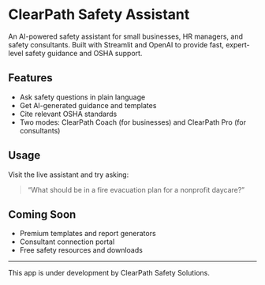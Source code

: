 # ClearPath Safety Assistant

An AI-powered safety assistant for small businesses, HR managers, and safety consultants. Built with Streamlit and OpenAI to provide fast, expert-level safety guidance and OSHA support.

## Features

- Ask safety questions in plain language
- Get AI-generated guidance and templates
- Cite relevant OSHA standards
- Two modes: ClearPath Coach (for businesses) and ClearPath Pro (for consultants)

## Usage

Visit the live assistant and try asking:
> “What should be in a fire evacuation plan for a nonprofit daycare?”

## Coming Soon

- Premium templates and report generators
- Consultant connection portal
- Free safety resources and downloads

---

This app is under development by ClearPath Safety Solutions.
